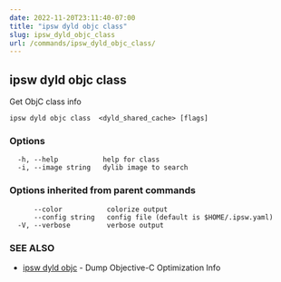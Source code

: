 ```yaml
---
date: 2022-11-20T23:11:40-07:00
title: "ipsw dyld objc class"
slug: ipsw_dyld_objc_class
url: /commands/ipsw_dyld_objc_class/
---
```

## ipsw dyld objc class

Get ObjC class info

```
ipsw dyld objc class  <dyld_shared_cache> [flags]
```

### Options

```
  -h, --help           help for class
  -i, --image string   dylib image to search
```

### Options inherited from parent commands

```
      --color           colorize output
      --config string   config file (default is $HOME/.ipsw.yaml)
  -V, --verbose         verbose output
```

### SEE ALSO

* [ipsw dyld objc](/cmd/ipsw_dyld_objc/)	 - Dump Objective-C Optimization Info

